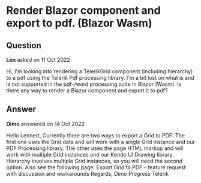 # Render Blazor component and export to pdf. (Blazor Wasm)

## Question

**Len** asked on 11 Oct 2022

Hi, I'm looking into rendering a TelerikGrid component (including hierarchy) to a pdf using the Telerik Pdf processing library. I'm a bit lost on what is and is not supported in the pdf-/word processing suite in Blazor (Wasm). Is there any way to render a Blazor component and export it to pdf?

## Answer

**Dimo** answered on 14 Oct 2022

Hello Lennert, Currently there are two ways to export a Grid to PDF: The first one uses the Grid data and will work with a single Grid instance and our PDF Processing library. The other uses the page HTML markup and will work with multiple Grid instances and our Kendo UI Drawing library. Hierarchy involves multiple Grid instances, so you will need the second option. Also see the following page: Export Grid to PDF - feature request with discussion and workarounds Regards, Dimo Progress Telerik
